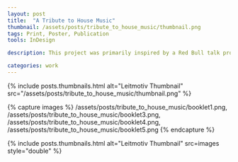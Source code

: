 ```yaml
---
layout: post
title:  "A Tribute to House Music"
thumbnail: /assets/posts/tribute_to_house_music/thumbnail.png
tags: Print, Poster, Publication
tools: InDesign

description: This project was primarily inspired by a Red Bull talk provided by Terre Thaemlitz (aka DJ Sprinkles) on the gentrification of house music and the resulting loss of queer identity from the culture revolving around the music. My goal was to provide a map to explore the influence that led to house and influence house music has had since.

categories: work
---
```


{% include posts.thumbnails.html alt="Leitmotiv Thumbnail" src="/assets/posts/tribute_to_house_music/thumbnail.png" %}

{% capture images %}
/assets/posts/tribute_to_house_music/booklet1.png,
/assets/posts/tribute_to_house_music/booklet3.png,
/assets/posts/tribute_to_house_music/booklet4.png,
/assets/posts/tribute_to_house_music/booklet5.png
{% endcapture %}

{% include posts.thumbnails.html alt="Leitmotiv Thumbnail" src=images style="double" %}